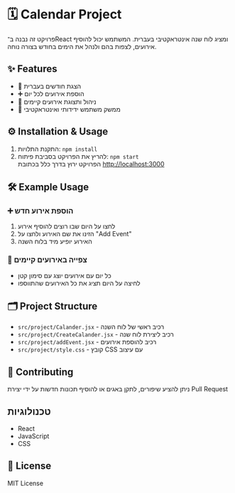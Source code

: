 # 🗓 Calendar Project

פרויקט זה נבנה ב־React ומציג לוח שנה אינטראקטיבי בעברית. המשתמש יכול להוסיף אירועים, לצפות בהם ולנהל את הימים בחודש בצורה נוחה.

## ✨ Features

- 📅 הצגת חודשים בעברית  
- ➕ הוספת אירועים לכל יום  
- 📝 ניהול ותצוגת אירועים קיימים  
- 🎨 ממשק משתמש ידידותי ואינטראקטיבי

## ⚙️ Installation & Usage

1. התקנת התלויות: `npm install`  
2. להריץ את הפרויקט בסביבת פיתוח: `npm start`  
   הפרויקט ירוץ בדרך כלל בכתובת [http://localhost:3000](http://localhost:3000)

## 🛠 Example Usage

### ➕ הוספת אירוע חדש
1. לחצו על היום שבו רוצים להוסיף אירוע  
2. הזינו את שם האירוע ולחצו על "Add Event"  
3. האירוע יופיע מיד בלוח השנה

### 👀 צפייה באירועים קיימים
- כל יום עם אירועים יוצג עם סימון קטן  
- לחיצה על היום תציג את כל האירועים שהתווספו

## 🗂 Project Structure

- `src/project/Calander.jsx` - רכיב ראשי של לוח השנה  
- `src/project/CreateCalander.jsx` - רכיב ליצירת לוח שנה  
- `src/project/addEvent.jsx` - רכיב להוספת אירועים  
- `src/project/style.css` - קובץ CSS עם עיצוב  

## 🤝 Contributing

ניתן להציע שיפורים, לתקן באגים או להוסיף תכונות חדשות על ידי יצירת Pull Request

## טכנולוגיות
- React
- JavaScript
- CSS
## 📄 License

MIT License

